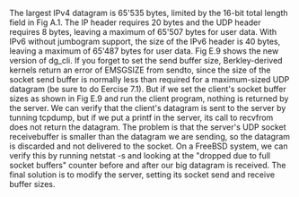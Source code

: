 The largest IPv4 datagram is 65'535 bytes, limited by the 16-bit total length field in Fig A.1. The IP header requires 20 bytes and the UDP header requires 8 bytes, leaving a maximum of 65'507 bytes for user data. 
With IPv6 without jumbogram support, the size of the IPv6 header is 40 bytes, leaving a maximum of 65'487 bytes for user data.
Fig E.9 shows the new version of dg\_cli. If you forget to set the send buffer size, Berkley-derived kernels return an error of EMSGSIZE from sendto, since the size of the socket send buffer is normally less than required for a maximum-sized UDP datagram (be sure to do Eercise 7.1). But if we set the client's socket buffer sizes as shown in Fig E.9 and run the client program, nothing is returned by the server. We can verify that the client's datagram is sent to the server by tunning tcpdump, but if we put a printf in the server, its call to recvfrom does not return the datagram. The problem is that the server's UDP socket receivebuffer is smaller than the datagram we are sending, so the datagram is discarded and not delivered to the  socket. On a FreeBSD system, we can verify this by running netstat -s and looking at the "dropped due to full socket buffers" counter before and after our big datagram is received. The final solution is to modify the server, setting its socket send and receive buffer sizes.
